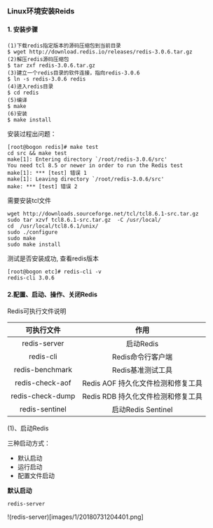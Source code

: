 ### Linux环境安装Reids

#### 1. 安装步骤
```
(1)下载redis指定版本的源码压缩包到当前目录
$ wget http://download.redis.io/releases/redis-3.0.6.tar.gz
(2)解压redis源码压缩包
$ tar zxf redis-3.0.6.tar.gz
(3)建立一个redis目录的软件连接，指向redis-3.0.6
$ ln -s redis-3.0.6 redis
(4)进入redis目录
$ cd redis
(5)编译
$ make
(6)安装
$ make install
```

安装过程出问题：

```
[root@bogon redis]# make test
cd src && make test
make[1]: Entering directory `/root/redis-3.0.6/src'
You need tcl 8.5 or newer in order to run the Redis test
make[1]: *** [test] 错误 1
make[1]: Leaving directory `/root/redis-3.0.6/src'
make: *** [test] 错误 2
```

需要安装tcl文件
```
wget http://downloads.sourceforge.net/tcl/tcl8.6.1-src.tar.gz
sudo tar xzvf tcl8.6.1-src.tar.gz  -C /usr/local/
cd  /usr/local/tcl8.6.1/unix/
sudo ./configure
sudo make
sudo make install 
```

测试是否安装成功, 查看redis版本

```
[root@bogon etc]# redis-cli -v
redis-cli 3.0.6
```

#### 2.配置、启动、操作、关闭Redis

Redis可执行文件说明

|可执行文件|作用|
|:------:|:------:| 
|redis-server| 启动Redis |
|redis-cli| Redis命令行客户端 |
|redis-benchmark| Redis基准测试工具 |
|redis-check-aof| Redis AOF 持久化文件检测和修复工具 |
|redis-check-dump| Redis RDB 持久化文件检测和修复工具 |
|redis-sentinel| 启动Redis Sentinel |


(1)、启动Redis

三种启动方式：
* 默认启动			
* 运行启动			
* 配置文件启动			

**默认启动**

```
redis-server
```

!(redis-server)[images/1/20180731204401.png]
